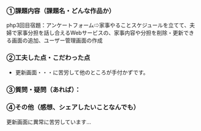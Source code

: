 ### ①課題内容（課題名・どんな作品か）
php3回目宿題：アンケートフォーム⇨家事やることスケジュールを立てて、夫婦で家事分担を話し合えるWebサービスの、家事内容や分担を削除・更新できる画面の追加、ユーザー管理画面の作成

### ②工夫した点・こだわった点
* 更新画面・・・に苦労して他のところが手付かずです。


### ③質問・疑問（あれば）：


### ④その他（感想、シェアしたいことなんでも）
更新画面に異常に苦労しています…
